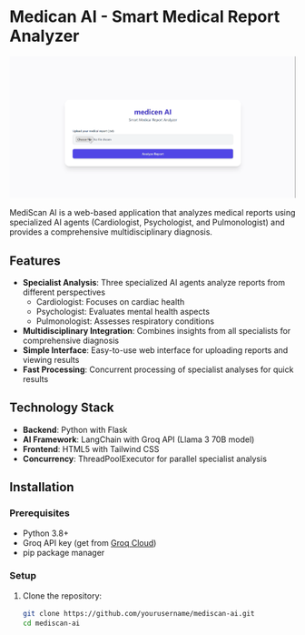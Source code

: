 # Medican AI - Smart Medical Report Analyzer

![MediScan AI Banner](image1.png)

MediScan AI is a web-based application that analyzes medical reports using specialized AI agents (Cardiologist, Psychologist, and Pulmonologist) and provides a comprehensive multidisciplinary diagnosis.

## Features

- **Specialist Analysis**: Three specialized AI agents analyze reports from different perspectives
  - Cardiologist: Focuses on cardiac health
  - Psychologist: Evaluates mental health aspects
  - Pulmonologist: Assesses respiratory conditions
- **Multidisciplinary Integration**: Combines insights from all specialists for comprehensive diagnosis
- **Simple Interface**: Easy-to-use web interface for uploading reports and viewing results
- **Fast Processing**: Concurrent processing of specialist analyses for quick results

## Technology Stack

- **Backend**: Python with Flask
- **AI Framework**: LangChain with Groq API (Llama 3 70B model)
- **Frontend**: HTML5 with Tailwind CSS
- **Concurrency**: ThreadPoolExecutor for parallel specialist analysis

## Installation

### Prerequisites

- Python 3.8+
- Groq API key (get from [Groq Cloud](https://console.groq.com/))
- pip package manager

### Setup

1. Clone the repository:
   ```bash
   git clone https://github.com/yourusername/mediscan-ai.git
   cd mediscan-ai
